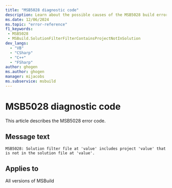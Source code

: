 ```yaml
---
title: "MSB5028 diagnostic code"
description: Learn about the possible causes of the MSB5028 build error, and get troubleshooting tips.
ms.date: 12/06/2024
ms.topic: "error-reference"
f1_keywords:
 - MSB5028
 - MSBuild.SolutionFilterFilterContainsProjectNotInSolution
dev_langs:
  - "VB"
  - "CSharp"
  - "C++"
  - "FSharp"
author: ghogen
ms.author: ghogen
manager: mijacobs
ms.subservice: msbuild
---
```


# MSB5028 diagnostic code

<!-- :::ErrorDefinitionDescription::: -->
<!-- :::editable-content name="introDescription"::: -->
This article describes the MSB5028 error code.
<!-- :::editable-content-end::: -->

## Message text

`MSB5028: Solution filter file at 'value' includes project 'value' that is not in the solution file at 'value'.`

<!-- :::editable-content name="postOutputDescription"::: -->
<!--
{StrBegin="MSB5028: "}UE: The project filename is provided separately to loggers.
-->
<!-- :::editable-content-end::: -->
<!-- :::ErrorDefinitionDescription-end::: -->

## Applies to

All versions of MSBuild

